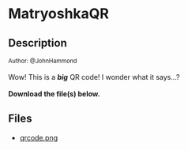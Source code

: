 # MatryoshkaQR

## Description

<small>Author: @JohnHammond</small><br><br>Wow! This is a <b><i>big</i></b> QR code! I wonder what it says...? <br><br> <b>Download the file(s) below.</b>


## Files

* [qrcode.png](<files/qrcode.png>)

